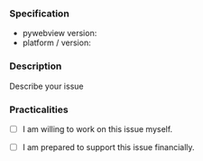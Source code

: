 ### Specification
- pywebview version: 
- platform / version: 

### Description  
  
  Describe your issue
  
### Practicalities

- [ ] I am willing to work on this issue myself.

- [ ] I am prepared to support this issue financially.
